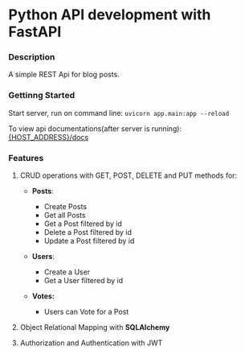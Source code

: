 # Python API development with FastAPI

### Description
A simple REST Api for blog posts.

### Gettinng Started
Start server, run on command line: 
`uvicorn app.main:app --reload`

To view api documentations(after server is running): [{HOST_ADDRESS}/docs](http://localhost:8000/docs)

### Features

1. CRUD operations with GET, POST, DELETE and PUT methods for:

   - **Posts**:
     - Create Posts
     - Get all Posts
     - Get a Post filtered by id
     - Delete a Post filtered by id
     - Update a Post filtered by id

   - **Users**:
     - Create a User
     - Get a User filtered by id
   
   - **Votes:**
     - Users can Vote for a Post

2. Object Relational Mapping with **SQLAlchemy**

3. Authorization and Authentication with JWT